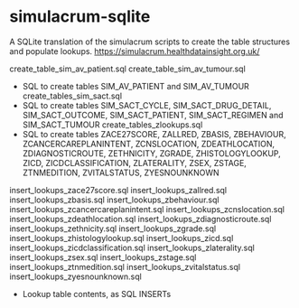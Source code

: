 # simulacrum-sqlite

A SQLite translation of the simulacrum scripts to create the table structures and populate lookups. 
https://simulacrum.healthdatainsight.org.uk/

create_table_sim_av_patient.sql
create_table_sim_av_tumour.sql
- SQL to create tables SIM_AV_PATIENT and SIM_AV_TUMOUR 
create_tables_sim_sact.sql
- SQL to create tables SIM_SACT_CYCLE, SIM_SACT_DRUG_DETAIL, SIM_SACT_OUTCOME,
  SIM_SACT_PATIENT, SIM_SACT_REGIMEN and SIM_SACT_TUMOUR
create_tables_zlookups.sql
- SQL to create tables ZACE27SCORE, ZALLRED, ZBASIS, ZBEHAVIOUR,
  ZCANCERCAREPLANINTENT, ZCNSLOCATION, ZDEATHLOCATION, ZDIAGNOSTICROUTE,
  ZETHNICITY, ZGRADE, ZHISTOLOGYLOOKUP, ZICD, ZICDCLASSIFICATION, ZLATERALITY,
  ZSEX, ZSTAGE, ZTNMEDITION, ZVITALSTATUS, ZYESNOUNKNOWN

insert_lookups_zace27score.sql
insert_lookups_zallred.sql
insert_lookups_zbasis.sql
insert_lookups_zbehaviour.sql
insert_lookups_zcancercareplanintent.sql
insert_lookups_zcnslocation.sql
insert_lookups_zdeathlocation.sql
insert_lookups_zdiagnosticroute.sql
insert_lookups_zethnicity.sql
insert_lookups_zgrade.sql
insert_lookups_zhistologylookup.sql
insert_lookups_zicd.sql
insert_lookups_zicdclassification.sql
insert_lookups_zlaterality.sql
insert_lookups_zsex.sql
insert_lookups_zstage.sql
insert_lookups_ztnmedition.sql
insert_lookups_zvitalstatus.sql
insert_lookups_zyesnounknown.sql
- Lookup table contents, as SQL INSERTs
